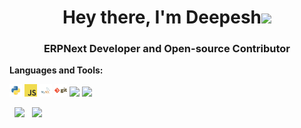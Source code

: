 <h1 align="center">Hey there, I'm Deepesh<img src="https://raw.githubusercontent.com/MartinHeinz/MartinHeinz/master/wave.gif" width="30px"></h1>

<h3 align="center">ERPNext Developer and Open-source Contributor</h3>

**Languages and Tools:**

<code><img height="20" src="https://raw.githubusercontent.com/github/explore/80688e429a7d4ef2fca1e82350fe8e3517d3494d/topics/python/python.png"></code>
<code><img height="20" src="https://raw.githubusercontent.com/github/explore/80688e429a7d4ef2fca1e82350fe8e3517d3494d/topics/javascript/javascript.png"></code>
<code><img height="20" src="https://raw.githubusercontent.com/github/explore/80688e429a7d4ef2fca1e82350fe8e3517d3494d/topics/mysql/mysql.png"></code>
<code><img height="20" src="https://raw.githubusercontent.com/github/explore/80688e429a7d4ef2fca1e82350fe8e3517d3494d/topics/git/git.png"></code>
<code><img height="20" src="https://raw.githubusercontent.com/frappe/erpnext/develop/erpnext/public/images/erpnext-logo.png"></code>
<code><img height="20" src="https://raw.githubusercontent.com/frappe/frappe/develop/.github/frappe-framework-logo.svg"></code>

<p align="left">
  <img width="48%" src="https://github-readme-stats.vercel.app/api?username=deepeshgarg007&show_icons=true&theme=chartreuse-dark&count_private=true&include_all_commits=true" /> 
  <img width="48%" src="https://github-readme-streak-stats.herokuapp.com/?user=deepeshgarg007&theme=chartreuse-dark" />
</p>  
